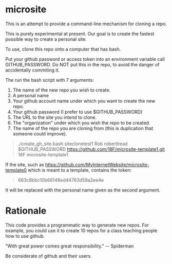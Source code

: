 microsite
=========

This is an attempt to provide a command-line mechanism for cloning a
repo. 

This is purely experimental at present.  Our goal is to create the
fastest possible way to create a personal site.

To use, clone this repo onto a computer that has bash.

Put your github password or access token into an environment variable
call GITHUB_PASSWORD.  Do NOT put this in the repo, to avoid the
danger of accidentally commiting it.

The run the bash script with 7 arguments:
1. The name of the new repo you wish to create.
2. A personal name
3. Your github account name under which you want to create the new
   repo.
4. Your github password (I prefer to use $GITHUB_PASSWORD)
5. The URL to the site you intend to clone.
6.  The "organization" under which you wish the repo to be created.
7. The name of the repo you are cloning from (this is duplication that
   someone could improve).

> 
> ./create_gh_site.bash siteclonetest1 Rob robertlread
> $GITHUB_PASSWORD https://github.com/18F/microsite-template1.git 18F
> microsite-template1

If the site, such as
https://github.com/MyInternetWebsite/microsite-template0 which is
meant to a template, contains the token:

> 663c8bbc10b66148ed44763d59a2ee4e

It will be replaced with the personal name given as the second argument.

# Rationale

This code provides a programmatic way to generate new repos.  For
example, you could use it to create 10 repos for a class teaching
people how to use github.

"With great power comes great responsibility." -- Spiderman

Be considerate of github and their users.

